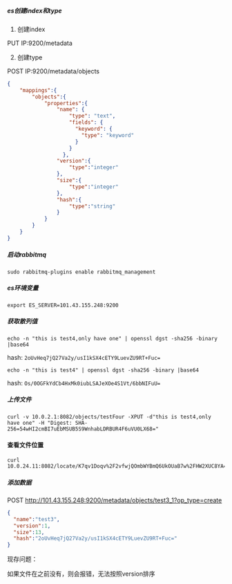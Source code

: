 ##### es创建index和type
1. 创建index

PUT  IP:9200/metadata

2. 创建type

POST IP:9200/metadata/objects

```json
{
	"mappings":{
		"objects":{
			"properties":{
                "name": {
                    "type": "text",
                    "fields": {
                      "keyword": {
                        "type": "keyword"
                      }
                    }
                  },
				"version":{
					"type":"integer"
				},
				"size":{
					"type":"integer"
				},
				"hash":{
					"type":"string"
				}
			}	
		}
	}
}
```

##### 启动rabbitmq
```shell
sudo rabbitmq-plugins enable rabbitmq_management
```

##### es环境变量
```shell
export ES_SERVER=101.43.155.248:9200
```
##### 获取散列值
```shell
echo -n "this is test4,only have one" | openssl dgst -sha256 -binary |base64
```
hash: `2oUvHeq7jQ27Va2y/usI1kSX4cETY9LuevZU9RT+Fuc=`

```shell
echo -n "this is test4" | openssl dgst -sha256 -binary |base64
```

hash: `Os/0OGFkYdCb4HxMk0iubLSAJeXOe4S1Vt/6bbNIFuU=`
##### 上传文件
```shell
curl -v 10.0.2.1:8082/objects/testFour -XPUT -d"this is test4,only have one" -H "Digest: SHA-256=54wHI2cmBI7uEbMSUB5S9WnhabLDRBUR4F6uVU0LX68="
```

#### 查看文件位置
```shell
curl 10.0.24.11:8082/locate/K7qv1Doqv%2F2vfwjQOmbWYBmQ6UkOUaB7w%2FHW2XUC8YA=
```

##### 添加数据
POST http://101.43.155.248:9200/metadata/objects/test3_1?op_type=create
```json
{
  "name":"test3",
  "version":1,
  "size":13,
  "hash":"2oUvHeq7jQ27Va2y/usI1kSX4cETY9LuevZU9RT+Fuc="
}
```

现存问题：


如果文件在之前没有，则会报错，无法按照version排序